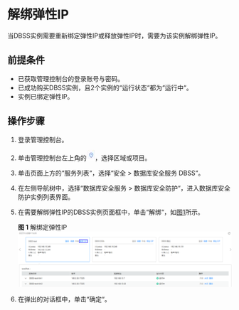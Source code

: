 # 解绑弹性IP<a name="ZH-CN_TOPIC_0111166438"></a>

当DBSS实例需要重新绑定弹性IP或释放弹性IP时，需要为该实例解绑弹性IP。

## 前提条件<a name="section26173815151056"></a>

-   已获取管理控制台的登录账号与密码。
-   已成功购买DBSS实例，且2个实例的“运行状态“都为“运行中“。
-   实例已绑定弹性IP。

## 操作步骤<a name="section59621770151056"></a>

1.  登录管理控制台。
2.  单击管理控制台左上角的![](figures/区域.png)，选择区域或项目。
3.  单击页面上方的“服务列表“，选择“安全  \>  数据库安全服务 DBSS“。
4.  在左侧导航树中，选择“数据库安全服务  \>  数据库安全防护“，进入数据库安全防护实例列表界面。
5.  在需要解绑弹性IP的DBSS实例页面框中，单击“解绑“，如[图1](#fig47310583537)所示。

    **图 1**  解绑定弹性IP<a name="fig47310583537"></a>  
    ![](figures/解绑定弹性IP.png "解绑定弹性IP")

6.  在弹出的对话框中，单击“确定“。

